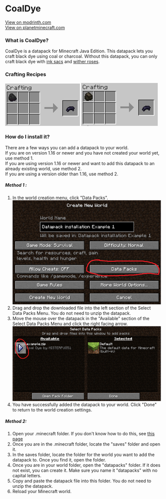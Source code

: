 # CoalDye
[View on modrinth.com](https://modrinth.com/datapack/coaldye)
<br>
[View on planetminecraft.com](https://www.planetminecraft.com/data-pack/coaldye/)

### What is CoalDye?
CoalDye is a datapack for Minecraft Java Edition. This datapack lets you craft black dye using coal or charcoal. Without this datapack, you can only craft black dye with [ink sacs](https://minecraft.wiki/w/Ink_Sac) and [wither roses](https://minecraft.wiki/w/Wither_Rose).
### Crafting Recipes
![Crafting black dye using coal](screenshot1.jpg)
![Crafting black dye using charcoal](screenshot2.jpg)
### How do I install it?
There are a few ways you can add a datapack to your world.
<br>
If you are on version 1.16 or newer and you have not created your world yet, use method 1.
<br>
If you are using version 1.16 or newer and want to add this datapack to an already existing world, use method 2.
<br>
If you are using a version older than 1.16, use method 2.
##### Method 1 :
1. In the world creation menu, click "Data Packs".<br>
![Data Packs button](Method1InstallationExampleScreenshot1.PNG)
2. Drag and drop the downloaded file into the left section of the Select Data Packs Menu. You do not need to unzip the datapack.
4. Move the mouse over the datapack in the "Available" section of the Select Data Packs Menu and click the right facing arrow.<br>
![Arrow button](Method1InstallationExampleScreenshot2.PNG)
5. You have successfully added the datapack to your world. Click "Done" to return to the world creation settings.
##### Method 2:
1. Open your .minecraft folder. If you don't know how to do this, see [this page](https://minecraft.fandom.com/wiki/.minecraft#Locating_.minecraft)
2. Once you are in the .minecraft folder, locate the "saves" folder and open it.
3. In the saves folder, locate the folder for the world you want to add the datapack to. Once you find it, open the folder.
4. Once you are in your world folder, open the "datapacks" folder. If it does not exist, you can create it. Make sure you name it "datapacks" with no capital letters.
5. Copy and paste the datapack file into this folder. You do not need to unzip the datapack.
6. Reload your Minecraft world.

